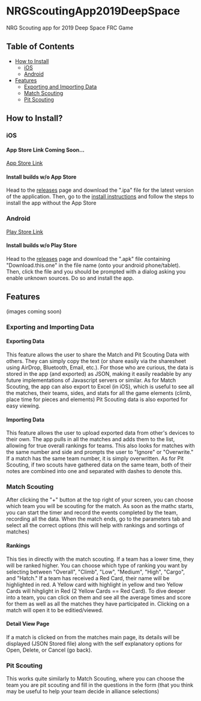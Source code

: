 # NRGScoutingApp2019DeepSpace
NRG Scouting app for 2019 Deep Space FRC Game

## Table of Contents
- [How to Install](#how-to-install)
  - [iOS](#ios)
  - [Android](#android)
- [Features](#features)
  - [Exporting and Importing Data](#exporting-and-importing-data)
  - [Match Scouting](#match-scouting)
  - [Pit Scouting](#pit-scouting)

## How to Install?

### iOS
#### App Store Link Coming Soon...
[App Store Link](https://itunes.apple.com/us/app/nrg-scouting/id1454165539?mt=8)

#### Install builds w/o App Store 
Head to the [releases](https://github.com/NRG948/NRGScoutingApp2019DeepSpace/releases) page and download the ".ipa" file for the latest version of the application. Then, go to the [install instructions](https://docs.google.com/document/d/1pQ8tAQsyVpHBQo1SHUSvb6X0ylbjBsiniisp-dAJFd8/edit#bookmark=id.g6e35tc9zquw) and follow the steps to install the app without the App Store

### Android
[Play Store Link](https://play.google.com/store/apps/details?id=com.NRG.ScoutingApp.NRG_Scouting)

#### Install builds w/o Play Store
Head to the [releases](https://github.com/NRG948/NRGScoutingApp2019DeepSpace/releases) page and download the ".apk" file containing "Download.this.one" in the file name (onto your android phone/tablet). Then, click the file and you should be prompted with a dialog asking you enable unknown sources. Do so and install the app.

## Features 
(images coming soon)

### Exporting and Importing Data
#### Exporting Data
This feature allows the user to share the Match and Pit Scouting Data with others. They can simply copy the text (or share easily via the sharesheet using AirDrop, Bluetooth, Email, etc.). For those who are curious, the data is stored in the app (and exported) as JSON, making it easily readable by any future implementations of Javascript servers or similar.
As for Match Scouting, the app can also export to Excel (in iOS), which is useful to see all the matches, their teams, sides, and stats for all the game elements (climb, place time for pieces and elements)
Pit Scouting data is also exported for easy viewing.
#### Importing Data
This feature allows the user to upload exported data from other's devices to their own. The app pulls in all the matches and adds them to the list, allowing for true overall rankings for teams. This also looks for matches with the same number and side and prompts the user to "Ignore" or "Overwrite." If a match has the same team number, it is simply overwritten.
As for Pit Scouting, if two scouts have gathered data on the same team, both of their notes are combined into one and separated with dashes to denote this.

### Match Scouting
After clicking the "+" button at the top right of your screen, you can choose which team you will be scouting for the match.
As soon as the mathc starts, you can start the timer and record the events completed by the team, recording all the data.
When the match ends, go to the parameters tab and select all the correct options (this will help with rankings and sortings of matches)
#### Rankings
This ties in directly with the match scouting. If a team has a lower time, they will be ranked higher. You can choose which type of ranking you want by selecting between "Overall", "Climb", "Low", "Medium", "High", "Cargo", and "Hatch." 
If a team has received a Red Card, their name will be highlighted in red. A Yellow card with highlight in yellow and two Yellow Cards will hihglight in Red (2 Yellow Cards == Red Card).
To dive deeper into a team, you can click on them and see all the average times and score for them as well as all the matches they have participated in. Clicking on a match will open it to be editied/viewed.
#### Detail View Page
If a match is clicked on from the matches main page, its details will be displayed (JSON Stored file) along with the self explanatory options for Open, Delete, or Cancel (go back).

### Pit Scouting
This works quite similarly to Match Scouting, where you can choose the team you are pit scouting and fill in the questions in the form (that you think may be useful to help your team decide in alliance selections)
